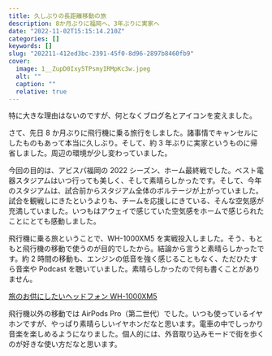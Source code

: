 ```yaml
---
title: 久しぶりの長距離移動の旅
description: 8か月ぶりに福岡へ、3年ぶりに実家へ
date: "2022-11-02T15:15:14.210Z"
categories: []
keywords: []
slug: "202211-412ed3bc-2391-45f0-8d96-2897b8460fb9"
cover:
  image: 1__ZupD0Ixy5TPsmyIRMpKc3w.jpeg
  alt: ""
  caption: ""
  relative: true
---
```


特に大きな理由はないのですが、何となくブログ名とアイコンを変えました。

さて、先日 8 か月ぶりに飛行機に乗る旅行をしました。諸事情でキャンセルにしたものもあって本当に久しぶり。そして、約 3 年ぶりに実家というものに帰省しました。周辺の環境が少し変わっていました。

今回の目的は、アビスパ福岡の 2022 シーズン、ホーム最終戦でした。ベスト電器スタジアムはいつ行っても美しく、そして素晴らしかったです。そして、今年のスタジアムは、試合前からスタジアム全体のボルテージが上がっていました。試合を観戦しにきたというよりも、チームを応援しにきている、そんな空気感が充満していました。いつもはアウェイで感じていた空気感をホームで感じられたことにとても感動しました。

飛行機に乗る旅ということで、WH-1000XM5 を実戦投入しました。そう、もともと飛行機の移動で使うのが目的でしたから。結論から言うと素晴らしかったです。約 2 時間の移動も、エンジンの低音を強く感じることもなく、ただひたすら音楽や Podcast を聴いていました。素晴らしかったので何も書くことがありません。

[旅のお供にしたいヘッドフォン WH-1000XM5](/posts/c57eccdc-2038-43d0-ae84-684f3ecb2d04/)

飛行機以外の移動では AirPods Pro（第二世代）でした。いつも使っているイヤホンですが、やっぱり素晴らしいイヤホンだなと思います。電車の中でしっかり音楽を楽しめるようになりました。個人的には、外音取り込みモードで街を歩くのが好きな使い方だなと思います。
